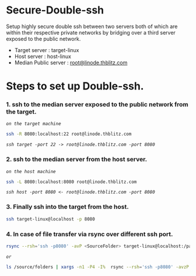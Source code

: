 # Secure-Double-ssh

Setup highly secure double ssh between two servers both of which are within their respective private networks by bridging over a third server exposed to the public network. <br />
- Target server : target-linux
- Host server : host-linux
- Median Public server : root@linode.thblitz.com
# Steps to set up Double-ssh.

### 1. **ssh to the median server exposed to the public network from the target.**

*``` on the target machine ```*
```sh
ssh -R 8080:localhost:22 root@linode.thblitz.com
```
*``` ssh target -port 22 -> root@linode.thblitz.com -port 8080 ```*

### 2. **ssh to the median server from the host server.**

*``` on the host machine ```*
```sh
ssh -L 8080:localhost:8080 root@linode.thblitz.com
```
*``` ssh host -port 8080 <- root@linode.thblitz.com -port 8080 ```*

### 3. **Finally ssh into the target from the host.**

```sh      
ssh target-linux@localhost -p 8080
```        

### 4. **In case of file transfer via rsync over different ssh port.**

```sh      
rsync --rsh='ssh -p8080' -avP <SourceFolder> target-linux@localhost:/path/to/destination/folder
```
*``` or ```*

```sh
ls /source/folders | xargs -n1 -P4 -I%  rsync --rsh='ssh -p8080' -avzP % target-linux@localhost:/destination/folder
```

